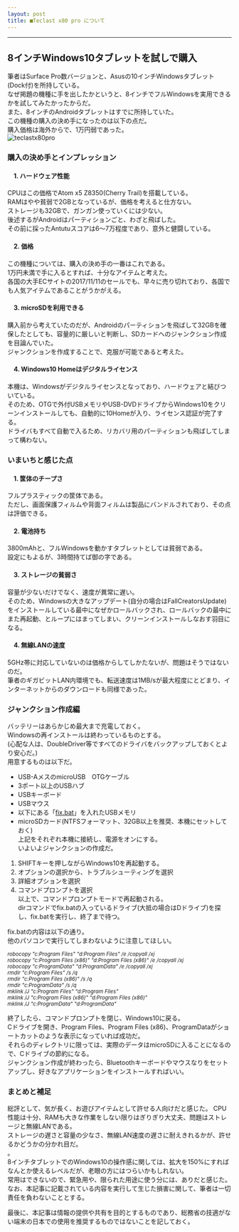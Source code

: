 ```yaml
---
layout: post
title: ■Teclast x80 pro について
---
```

---

## **8インチWindows10タブレットを試しで購入**
筆者はSurface Pro数バージョンと、Asusの10インチWindowsタブレット(Dock付)を所持している。  
なぜ掲題の機種に手を出したかというと、8インチでフルWindowsを実用できるかを試してみたかったからだ。  
また、8インチのAndroidタブレットはすでに所持していた。  
この機種の購入の決め手になったのは以下の点だ。  
購入価格は海外からで、1万円弱であった。  
![teclastx80pro](https://beni2nd.github.io/images/teclastx80pro.jpg "teclastx80pro")  

### **購入の決め手とインプレッション**

#### 　1. ハードウェア性能
CPUはこの価格でAtom x5 Z8350(Cherry Trail)を搭載している。  
RAMはやや貧弱で2GBとなっているが、価格を考えると仕方ない。  
ストレージも32GBで、ガンガン使っていくには少ない。    
後述するがAndroidはパーティションごと、わざと飛ばした。  
その前に採ったAntutuスコアは6～7万程度であり、意外と健闘している。  

#### 　2. 価格
この機種については、購入の決め手の一番はこれである。  
1万円未満で手に入るとすれば、十分なアイテムと考えた。  
各国の大手ECサイトの2017/11/11のセールでも、早々に売り切れており、各国でも人気アイテムであることがうかがえる。  

#### 　3. microSDを利用できる
購入前から考えていたのだが、Androidのパーティションを飛ばして32GBを確保したとしても、容量的に厳しいと判断し、SDカードへのジャンクション作成を目論んでいた。  
ジャンクションを作成することで、克服が可能であると考えた。  

#### 　4. Windows10 Homeはデジタルライセンス
本機は、Windowsがデジタルライセンスとなっており、ハードウェアと結びついている。  
そのため、OTGで外付USBメモリやUSB-DVDドライブからWindows10をクリーンインストールしても、自動的に10Homeが入り、ライセンス認証が完了する。  
ドライバもすべて自動で入るため、リカバリ用のパーティションも飛ばしてしまって構わない。  


### **いまいちと感じた点**

#### 　1. 筐体のチープさ
フルプラスティックの筐体である。  
ただし、画面保護フィルムや背面フィルムは製品にバンドルされており、その点は評価できる。    

#### 　2. 電池持ち
3800mAhと、フルWindowsを動かすタブレットとしては貧弱である。  
設定にもよるが、3時間持てば御の字である。  

#### 　3. ストレージの貧弱さ
容量が少ないだけでなく、速度が異常に遅い。  
そのため、Windowsの大きなアップデート(自分の場合はFallCreatorsUpdate)をインストールしている最中になぜかロールバックされ、ロールバックの最中にまた再起動、とループにはまってしまい、クリーンインストールしなおす羽目になる。  

#### 　4. 無線LANの速度
5GHz帯に対応していないのは価格からしてしかたないが、問題はそうではないのだ。  
筆者のギガビットLAN内環境でも、転送速度は1MB/sが最大程度にとどまり、インターネットからのダウンロードも同様であった。  

### **ジャンクション作成編**  
バッテリーはあらかじめ最大まで充電しておく。  
Windowsの再インストールは終わっているものとする。  
(心配な人は、DoubleDriver等ですべてのドライバをバックアップしておくとより安心だ。)  
用意するものは以下だ。  
- USB-AメスのmicroUSB　OTGケーブル  
- 3ポート以上のUSBハブ  
- USBキーボード  
- USBマウス  
- 以下にある「[fix.bat](https://github.com/beni2nd/beni2nd.github.io/blob/master/items/fix.bat)」を入れたUSBメモリ  
- microSDカード(NTFSフォーマット、32GB以上を推奨、本機にセットしておく)  
上記をそれぞれ本機に接続し、電源をオンにする。  
いよいよジャンクションの作成だ。  
1. SHIFTキーを押しながらWindows10を再起動する。  
2. オプションの選択から、トラブルシューティングを選択  
3. 詳細オプションを選択
4. コマンドプロンプトを選択  
以上で、コマンドプロンプトモードで再起動される。  
dirコマンドでfix.batの入っているドライブ(大抵の場合はDドライブ)を探し、fix.batを実行し、終了まで待つ。  

fix.batの内容は以下の通り。  
他のパソコンで実行してしまわないように注意してほしい。  

<i>
<small>
robocopy "c:Program Files" "d:Program Files" /e /copyall /xj<br>
robocopy "c:Program Files (x86)" "d:Program Files   (x86)" /e /copyall /xj<br>
robocopy "c:ProgramData" "d:ProgramData"  /e /copyall /xj<br>
rmdir "c:Program Files"  /s /q<br>
rmdir "c:Program Files (x86)"  /s /q<br>
rmdir "c:ProgramData"  /s /q<br>
mklink /J "c:Program Files" "d:Program Files"<br>
mklink /J "c:Program Files (x86)" "d:Program Files (x86)"<br>
mklink /J "c:ProgramData" "d:ProgramData"<br>
</small>
</i>

終了したら、コマンドプロンプトを閉じ、Windows10に戻る。  
Cドライブを開き、Program Files、Program Files (x86)、ProgramDataがショートカットのような表示になっていれば成功だ。  
それらのディレクトリに限っては、実際のデータはmicroSDに入ることになるので、Cドライブの節約になる。  
ジャンクション作成が終わったら、Bluetoothキーボードやマウスなりをセットアップし、好きなアプリケーションをインストールすればいい。  


### **まとめと補足**

総評として、気が長く、お遊びアイテムとして許せる人向けだと感じた。
CPU性能は十分、RAMも大きな作業をしない限りはぎりぎり大丈夫、問題はストレージと無線LANである。  
ストレージの遅さと容量の少なさ、無線LAN速度の遅さに耐えきれるかが、許せるかどうかの分かれ目だ。  
。  
8インチタブレットでのWindows10の操作感に関しては、拡大を150%にすればなんとか使えるレベルだが、老眼の方にはつらいかもしれない。  
常用はできないので、緊急用や、限られた用途に使う分には、ありだと感じた。  
なお、本記事に記載されている内容を実行して生じた損害に関して、筆者は一切責任を負わないこととする。  

最後に、本記事は情報の提供や共有を目的とするものであり、総務省の技適がない端末の日本での使用を推奨するものではないことを記しておく。
